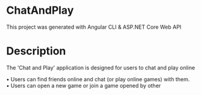 # ChatAndPlay
This project was generated with Angular CLI & ASP.NET Core Web API

# Description
The 'Chat and Play' application is designed for users to chat and play online <br/>

•	Users can find friends online and chat (or play online games) with them. <br/>
•	Users can open a new game or join a game opened by other



